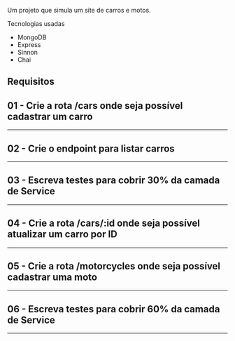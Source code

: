 Um projeto que simula um site de carros e motos.

Tecnologias usadas

- MongoDB
- Express
- Sinnon
- Chai


## Requisitos

## 01 - Crie a rota /cars onde seja possível cadastrar um carro

---

## 02 - Crie o endpoint para listar carros

---

## 03 - Escreva testes para cobrir 30% da camada de Service

---

## 04 - Crie a rota /cars/:id onde seja possível atualizar um carro por ID

---

## 05 - Crie a rota /motorcycles onde seja possível cadastrar uma moto


---

## 06 - Escreva testes para cobrir 60% da camada de Service

---
